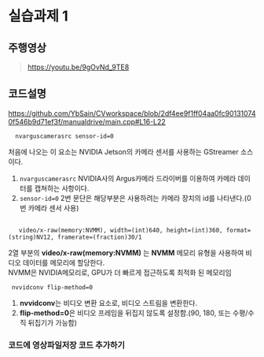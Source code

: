 # 실습과제 1
## 주행영상
> https://youtu.be/9gOvNd_9TE8

## 코드설명

https://github.com/YbSain/CVworkspace/blob/2df4ee9f1ff04aa0fc901310740f546b9d71ef3f/manualdrive/main.cpp#L16-L22

      nvarguscamerasrc sensor-id=0

처음에 나오는 이 요소는 NVIDIA Jetson의 카메라 센서를 사용하는 GStreamer 소스이다.    
1. ```nvarguscamerasrc``` NVIDIA사의 Argus카메라 드라이버를 이용하여 카메라 데이터를 캡쳐하는 사항이다.    
2. ```sensor-id=0``` 2번 문단은 해당부분은 사용하려는 카메라 장치의 id를 나타낸다.(0번 카메라 센서 사용)      

## 

       video/x-raw(memory:NVMM), width=(int)640, height=(int)360, format=(string)NV12, framerate=(fraction)30/1


2열 부분의 **video/x-raw(memory:NVMM)** 는 __NVMM__ 메모리 유형을 사용하여 비디오 데이터를 메모리에 할당한다.    
NVMM은 NVIDIA메모리로, GPU가 더 빠르게 접근하도록 최적화 된 메모리임

     nvvidconv flip-method=0

1. **nvvidconv**는 비디오 변환 요소로, 비디오 스트림을 변환한다.    
2. **flip-method=0**은 비디오 프레임을 뒤집지 않도록 설정함.(90, 180, 또는 수평/수직 뒤집기가 가능함)    


### 코드에 영상파일저장 코드 추가하기
